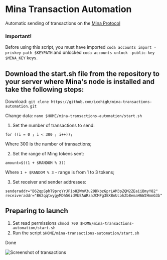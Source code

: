 # Mina Transaction Automation

Automatic sending of transactions on the [Mina Protocol](https://minaprotocol.com/)

### Important!

Before using this script, you must have imported `coda accounts import -privkey-path $KEYPATH` and unlocked `coda accounts unlock -public-key $MINA_KEY` keys.

## Download the start.sh file from the repository to your server where Mina's node is installed and take the following steps:

Download:
```git clone https://github.com/icohigh/mina-transactions-automation.git```

Change data:
```nano $HOME/mina-transactions-automation/start.sh```

1. Set the number of transactions to send: 

```for ((i = 0 ; i < 300 ; i++));```

Where 300 is the number of transactions;

2.  Set the range of Ming tokens sent:

```amount=$((1 + $RANDOM % 3))```

Where `1 + $RANDOM % 3` - range is from 1 to 3 tokens;

3.  Set receiver and sender addresses:

```senderaddr="B62qpSphT9prqYrJFio82WmV3u29DkbzGprLAM3pZQM2ZEaiiBmyY82"```
```receiveraddr="B62qqtwygyMDh56idVbEAWRzaJCMFg3EXBnUcohZbBemaH6W2HmmG3b"```


## Preparing to launch

1. Set read permissions `chmod 700 $HOME/mina-transactions-automation/start.sh`
2. Run the script `$HOME/mina-transactions-automation/start.sh`

Done

![Screenshot of transactions](scr.png)
